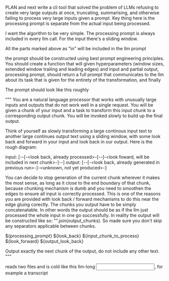 PLAN and next write a cli tool that solved the problem of LLMs refusing to create very large outputs at once, truncating, summarising, and otherwise failing to process very large inputs given a prompt. Key thing here is the processing prompt is separate from the actual input being processed. 

I want the algorithm to be very simple. The processing prompt is always included in every llm call. For the input there's a sliding window.


All the parts marked above as "in" will be included in the llm prompt

the prompt should be constructed using best prompt engineering principles. You should create a function that will given hyperparameters (window sizes, extended window trailing and leading edges) and input and partial output, processing prompt, should return a full prompt that communicates to the llm about its task that is given for the entirety of the transformation, and finally 

The prompt should look like this roughly

"""
You are a natural language processor that works with unusually large inputs and outputs that do not work well in a single request. You will be given a chunk of your input and a task to transform this input chunk to a corresponding output chunk. You will be invoked slowly to build up the final output.

Think of yourself as slowly transforming a large continous input text to another large continues output text using a sliding window, with some look back and forward in your input and look back in our output. Here is the rough diagram:

input:
[-<out of context>-[-<look back, already processed>-[-<chunk being procssed now>-]-<look foward, will be included in next chunk>-]-<out of context>-]
output:
[-<out of context>-[-<look back, already generated in previous run>-]-<unknown, not yet produced>-]

You can decide to stop generation of the current chunk wherever it makes the most sense, as long as it close to the end boundary of that chunk, because chunking mechanism is dumb and you need to smoothen the edges to ensure all input is correctly processed. This is one of the reasons you are provided with look back / forward mechanisms to do this near the edge gluing corectly. The chunks you output have to be simply concatenatable. In other words the output should be as if the llm just processed the whole input in one go successfully. In reality the output will be constructed like so: "".join(output_chunks). So made sure you don't skip any separators applicable between chunks.

<task>
${processing_prompt}
</task>

<input-look-back>
${look_back}
</input-look-back>

<input-chunk-to-process>
${input_chunk_to_process}
</input-chunk-to-process>

<input-look-forward>
${look_forward}
</input-look-forward>

<output-look-back>
${output_look_back}
</output-look-back>

Output exactly the next chunk of the output, do not include any other text.
"""

reads two files and is cold like this
llm-long <input file name>, for example a transcript